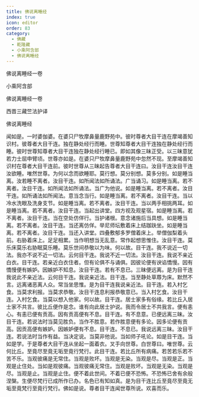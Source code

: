 ```yaml
---
title: 佛说离睡经
index: true
icon: editor
order: 83
category:
  - 佛藏
  - 乾隆藏
  - 小乘阿含部
  - 佛说离睡经
---
```


佛说离睡经一卷  

小乘阿含部  

佛说离睡经一卷  

西晋三藏竺法护译  

佛说离睡经  

闻如是。一时婆伽婆。在婆只尸牧摩鼻量鹿野苑中。彼时尊者大目干连在摩竭善知识村。彼尊者大目干连。独在静处经行而睡。世尊知尊者大目干连独在静处经行而睡。彼时世尊知尊者大目干连独在静处经行睡已。即如其像三昧正受。以三昧意犹若力士屈申臂顷。世尊亦如是。在婆只尸牧摩鼻量鹿野苑中忽然不现。至摩竭善知识村在尊者大目干连前。彼时世尊从三昧起告尊者大目干连曰。汝目干连汝目干连汝欲睡。唯然世尊。为何以念而欲睡耶。莫行想。莫分别想。莫多分别。如是睡当离。汝若睡不离者。汝目干连。如所闻法如所诵法。广当诵习。如是睡当离。若不离者。汝目干连。如所闻法如所诵法。当广为他说。如是睡当离。若不离者。汝目干连。如所诵法如所闻法。意当念当行。如是睡当离。若不离者。汝目干连。当以冷水洗眼及洗身支节。如是睡当离。若不离者。汝目干连。当以两手相挑两耳。如是睡当离。若不离者。汝目干连。当起出讲堂。四方视及观星宿。如是睡当离。若不离者。汝目干连。当在空处仿佯行。当护诸根。意念诸施后当具想。如是睡当离。若不离者。汝目干连。当还离仿佯。举尼师坛敷着床上结跏趺坐。如是睡当离。若不离者。汝目干连。当还入讲堂。四叠敷郁多罗僧着床上。举僧伽梨着头前。右胁着床上。足足相累。当作明想当无乱意。常作起想思惟住。汝目干连。莫乐床莫乐右胁眠莫乐睡。莫乐世间恭敬以为味。何以故。目干连。我不说近一切法。我亦不说不近一切法。云何目干连。我说不近一切法。汝目干连。我说不亲近白衣。目干连。若亲近白衣住者。但有论俱不与诵俱。因彼论便有谀谄憍慢。因有憍慢便有嫉妒。因嫉妒不知息。汝目干连。若有不息已。三昧便远离。是为目干连我说此不亲近法。云何目干连。我说亲近法。目干连。当至静处草蓐为床。默然不言。远离诸恶离人众。常当坐思惟。是为目干连我说亲近法。目干连。若入村乞食。当莫求利报。当莫求恭敬。汝目干连息利报恭敬意已。当入村乞食。汝目干连。入村乞食。当莫以想入他家。何以故。目干连。居士家多有俗缘。若比丘入居士家不共言。彼比丘便作是念。谁有向此居士护说。我而令居士不共我言。便有恚心。有恚已便有贡高。因有贡高便有不息。目干连。有不息意。已便远离三昧。汝目干连。若说法时当莫见胜负。当作不胜意。若作胜意便有多论。因多论便有贡高。因贡高便有嫉妒。因嫉妒便有不息。目干连。不息已。我说远离三昧。汝目干连。若说法时当作有益。当决定说。当莫非他说。当如师子吼论。如是目干连。当如是学。于是尊者大目干连从坐起一面着衣。叉手向世尊。白世尊曰。唯世尊。云何比丘。至竟尽至竟无垢至竟行梵行。此目干连。若比丘所有病痛。若苦若乐若不苦不乐。当观彼痛是无常住。当观是败坏。当观是无染。当观是尽。当观是正。当观是止住处。当如是观彼痛。当观彼痛无常住。当观是败坏。当观是无染。当观是尽。当观是止。当观是止住。便不着此世间。不着已便不恐怖。不恐怖已舍有余般涅槃。生便尽梵行已成所作已办。名色已有知如真。是为目干连比丘至竟尽至竟无垢至竟梵行至竟行梵行。佛如是说。尊者目干连闻世尊所说。欢喜而乐。  
